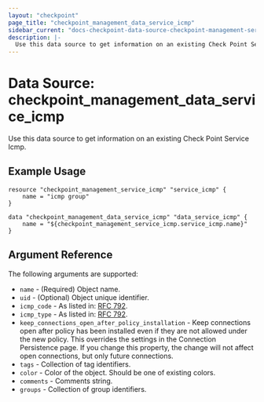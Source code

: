 ```yaml
---
layout: "checkpoint"
page_title: "checkpoint_management_data_service_icmp"
sidebar_current: "docs-checkpoint-data-source-checkpoint-management-service-icmp"
description: |-
  Use this data source to get information on an existing Check Point Service Icmp.
---
```


# Data Source: checkpoint_management_data_service_icmp

Use this data source to get information on an existing Check Point Service Icmp.

## Example Usage


```hcl
resource "checkpoint_management_service_icmp" "service_icmp" {
    name = "icmp group"
}

data "checkpoint_management_data_service_icmp" "data_service_icmp" {
    name = "${checkpoint_management_service_icmp.service_icmp.name}"
}
```

## Argument Reference

The following arguments are supported:

* `name` - (Required) Object name.
* `uid` - (Optional) Object unique identifier.  
* `icmp_code` - As listed in: <a href="http://www.iana.org/assignments/icmp-parameters" target="_blank">RFC 792</a>. 
* `icmp_type` - As listed in: <a href="http://www.iana.org/assignments/icmp-parameters" target="_blank">RFC 792</a>. 
* `keep_connections_open_after_policy_installation` - Keep connections open after policy has been installed even if they are not allowed under the new policy. This overrides the settings in the Connection Persistence page. If you change this property, the change will not affect open connections, but only future connections. 
* `tags` - Collection of tag identifiers.
* `color` - Color of the object. Should be one of existing colors. 
* `comments` - Comments string. 
* `groups` - Collection of group identifiers.
